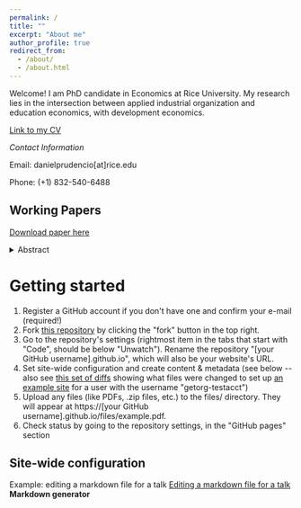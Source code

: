 ```yaml
---
permalink: /
title: ""
excerpt: "About me"
author_profile: true
redirect_from: 
  - /about/
  - /about.html
---
```


Welcome! I am PhD candidate in Economics at Rice University. My research lies in the intersection between applied industrial organization and education economics, with development economics.

[Link to my CV](http://academicpages.github.io/files/paper1.pdf)

*Contact Information*

Email: danielprudencio[at]rice.edu

Phone: (+1) 832-540-6488

## Working Papers
[Download paper here](http://academicpages.github.io/files/paper1.pdf)
<details>
  <summary>Abstract</summary>
  
  ## Heading
  1. A numbered
  2. list
     * With some
     * Sub bullets
</details>

Getting started
======
1. Register a GitHub account if you don't have one and confirm your e-mail (required!)
1. Fork [this repository](https://github.com/academicpages/academicpages.github.io) by clicking the "fork" button in the top right. 
1. Go to the repository's settings (rightmost item in the tabs that start with "Code", should be below "Unwatch"). Rename the repository "[your GitHub username].github.io", which will also be your website's URL.
1. Set site-wide configuration and create content & metadata (see below -- also see [this set of diffs](http://archive.is/3TPas) showing what files were changed to set up [an example site](https://getorg-testacct.github.io) for a user with the username "getorg-testacct")
1. Upload any files (like PDFs, .zip files, etc.) to the files/ directory. They will appear at https://[your GitHub username].github.io/files/example.pdf.  
1. Check status by going to the repository settings, in the "GitHub pages" section

Site-wide configuration
------
Example: editing a markdown file for a talk
[Editing a markdown file for a talk](/images/editing-talk.png)
**Markdown generator**
